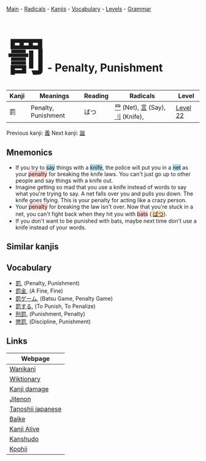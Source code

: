 <style> bigfont {font-size: 100px}</style>
[Main](../README.md) -
[Radicals](../radicals.md) -
[Kanjis](../kanjis.md) -
[Vocabulary](../vocabulary.md) -
[Levels](../levels.md) -
[Grammar](../grammar.md)
# <bigfont> 罰</bigfont> - Penalty, Punishment 

| Kanji | Meanings | Reading | Radicals | Level |
| --- | --- | --- | --- | --- |
| 罰 | Penalty, Punishment | ばつ | [罒](../radicals/罒.md) (Net), [言](../radicals/言.md) (Say), [刂](../radicals/刂.md) (Knife),  | [Level 22](../levels/wk_level22.md) |

Previous kanji: [義](義.md) Next kanji: [誕](誕.md) 

## Mnemonics
 * If you try to <span style="background-color:#ADD8E6"> say</span> things with a <span style="background-color:#ADD8E6"> knife</span>, the police will put you in a <span style="background-color:#ADD8E6"> net</span> as your <span style="background-color:#ffcccb"> penalty</span> for breaking the knife laws. You can't just go up to other people and say things with a knife out.
* Imagine getting so mad that you use a knife instead of words to say what you're trying to say. A net falls over you and pulls you down. The knife goes flying. This is your penalty for acting like a crazy person.
* Your <span style="background-color:#ffcccb"> penalty</span> for breaking the law isn't over. Now that you're stuck in a net, you can't fight back when they hit you with <span style="background-color:#ffcccb"> bats</span> (<span style="background-color:#fed8b1"> [ばつ](https://jisho.org/search/ばつ)</span>). 
* If you don't want to be punished with bats, maybe next time don't use a knife instead of your words.


## Similar kanjis
 


## Vocabulary
 * [罰](../vocabulary/罰.md), (Penalty, Punishment)
* [罰金](../vocabulary/罰.md), (A Fine, Fine)
* [罰ゲーム](../vocabulary/罰.md), (Batsu Game, Penalty Game)
* [罰する](../vocabulary/罰.md), (To Punish, To Penalize)
* [刑罰](../vocabulary/罰.md), (Punishment, Penalty)
* [懲罰](../vocabulary/罰.md), (Discipline, Punishment)



## Links 

| Webpage |
| --- |
| [Wanikani          ](https://www.wanikani.com/kanji/罰) |
| [Wiktionary        ](https://en.wiktionary.org/wiki/罰) |
| [Kanji damage      ](http://www.kanjidamage.com/kanji/search?utf8=✓&q=罰) |
| [Jitenon           ](https://jitenon.com/kanji/罰) |
| [Tanoshii japanese ](https://www.tanoshiijapanese.com/dictionary/kanji.cfm?k=罰) |
| [Baike             ](https://baike.baidu.com/item/罰) |
| [Kanji Alive       ](https://app.kanjialive.com/罰) |
| [Kanshudo          ](https://www.kanshudo.com/searchmn?q=罰) |
| [Koohii            ](https://kanji.koohii.com/study/kanji/罰) |
